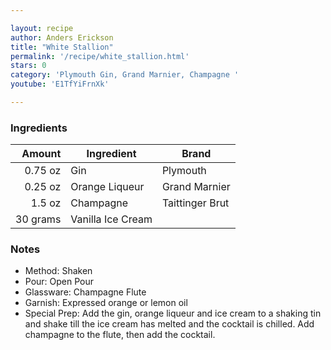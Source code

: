 ```yaml
---

layout: recipe
author: Anders Erickson
title: "White Stallion"
permalink: '/recipe/white_stallion.html'
stars: 0
category: 'Plymouth Gin, Grand Marnier, Champagne '
youtube: 'E1TfYiFrnXk'

---
```


### Ingredients

|  Amount  | Ingredient               | Brand   |
| -------: | ----------------- | --------------- |
|  0.75 oz | Gin               | Plymouth        |
|  0.25 oz | Orange Liqueur    | Grand Marnier   |
|   1.5 oz | Champagne         | Taittinger Brut |
| 30 grams | Vanilla Ice Cream |

### Notes

- Method: Shaken
- Pour: Open Pour
- Glassware: Champagne Flute
- Garnish: Expressed orange or lemon oil
- Special Prep: Add the gin, orange liqueur and ice cream to a shaking tin and shake till the ice cream has melted and the cocktail is chilled. Add champagne to the flute, then add the cocktail.


